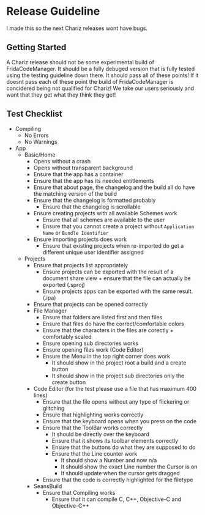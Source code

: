 # Release Guideline
I made this so the next Chariz releases wont have bugs.

## Getting Started
A Chariz release should not be some experimental build of FridaCodeManager. It should be a fully debuged version that is fully tested using the testing guideline down there. It should pass all of these points! If it doesnt pass each of these point the build of FridaCodeManager is concidered being not qualified for Chariz! We take our users seriously and want that they get what they think they get!

## Test Checklist
- Compiling
  - No Errors
  - No Warnings
- App
  - Basic/Home
    - Opens without a crash
    - Opens without transparent background
    - Ensure that the app has a container
    - Ensure that the app has its needed entitlements
    - Ensure that about page, the changelog and the build all do have the matching version of the build
    - Ensure that the changelog is formatted probably
      - Ensure that the changelog is scrollable
    - Ensure creating projects with all available Schemes work
      - Ensure that all schemes are available to the user
      - Ensure that you cannot create a project without `Application Name` or `Bundle Identifier`
    - Ensure importing projects does work
      - Ensure that existing projects when re-imported do get a different unique user identifier assigned
  - Projects
    - Ensure that projects list appropriately
      - Ensure projects can be exported with the result of a document share view + ensure that the file can actually be exported (.sproj)
      - Ensure projects apps can be exported with the same result. (.ipa)
    - Ensure that projects can be opened correctly
    - File Manager
      - Ensure that folders are listed first and then files
      - Ensure that files do have the correct/comfortable colors
      - Ensure that the characters in the files are corectly + comfortably scaled
      - Ensure opening sub directories works
      - Ensure opening files work (Code Editor)
      - Ensure the Menu in the top right corner does work
        - It should show in the project root a build and a create button
        - It should show in the project sub directories only the create button
    - Code Editor (for the test please use a file that has maximum 400 lines)
      - Ensure that the file opens without any type of flickering or glitching
      - Ensure that highlighting works correctly
      - Ensure that the keyboard opens when you press on the code
      - Ensure that the ToolBar works correctly
        - It should be directly over the keyboard
        - Ensure that it shows its toolbar elements correctly
        - Ensure that the buttons do what they are supposed to do
        - Ensure that the Line counter work
          - It should show a Number and now n/a
          - It should show the exact Line number the Cursor is on
          - It should update when the cursor gets dragged
      - Ensure that the code is correctly highlighted for the filetype
    - SeansBuild
      - Ensure that Compiling works
        - Ensure that it can compile C, C++, Objective-C and Objective-C++
